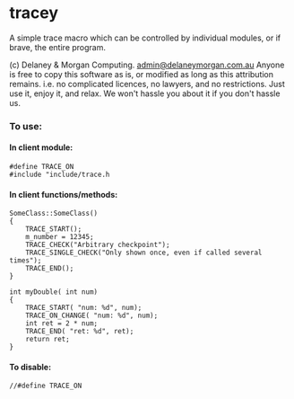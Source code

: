 # tracey
A simple trace macro which can be controlled by individual modules, or if brave, the entire program.

(c) Delaney & Morgan Computing.
<admin@delaneymorgan.com.au>
Anyone is free to copy this software as is, or modified as long as this attribution remains. i.e. no complicated licences, no lawyers, and no restrictions. Just use it, enjoy it, and relax. We won't hassle you about it if you don't hassle us.

### To use:
#### In client module:
```
#define TRACE_ON
#include "include/trace.h
```

#### In client functions/methods:
```
SomeClass::SomeClass()
{
    TRACE_START();
    m_number = 12345;
    TRACE_CHECK("Arbitrary checkpoint");
    TRACE_SINGLE_CHECK("Only shown once, even if called several times");
    TRACE_END();
}

int myDouble( int num)
{
	TRACE_START( "num: %d", num);
    TRACE_ON_CHANGE( "num: %d", num);
	int ret = 2 * num;
	TRACE_END( "ret: %d", ret);
	return ret;
}
```

#### To disable:
```
//#define TRACE_ON
```


